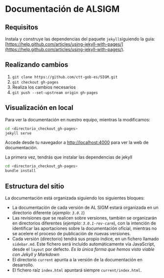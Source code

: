 
# Documentación de ALSIGM


## Requisitos
Instala y construye las dependencias del paquete `jekyll`siguiendo la guía: [https://help.github.com/articles/using-jekyll-with-pages/](https://help.github.com/articles/using-jekyll-with-pages/).


## Realizando cambios

1. `git clone https://github.com/ctt-gob-es/SIGM.git `
2. `git checkout gh-pages`
3. Realiza los cambios necesarios
4. `git push --set-upstream origin gh-pages`

## Visualización en local

Para ver la documentación en nuestro equipo, mientras la modificamos:

```bash
cd <directorio_checkout_gh-pages>
jekyll serve
```
Accede desde tu navegador a [http://localhost:4000](http://localhost:4000) para ver la web de documentación.

La primera vez, tendrás que instalar las dependencias de jekyll

```bash
cd <directorio_checkout_gh-pages>
bundle install
```

## Estructura del sitio
La documentación está organizada siguiendo los siguientes bloques:

- La documentación de cada versión de AL SIGM estará organizada en un directorio diferente (*ejemplo: `3.0.1`*)
- Las revisiones que se realicen sobre versiones, también se organizarán en directorios diferentes (*ejemplo: `3.0.1-rev-carm`*), con la intención de identificar las aportaciones sobre la documentación oficial, mientras no se acelere el proceso de publicación de nuevas versiones.
- Cada versión (directorio) tendrá sus propio índice, en un fichero llamado `sidebar.md`. Este fichero será incluído automáticamente vía JavaScript, desde el `layout` por defecto. *Es la única forma que hemos visto viable con Jekyll y Markdown*
- El directorio `current` apunta a la versión de la documentación en desarrollo.
- El fichero raíz `index.html` apuntará siempre `current/index.html`.

